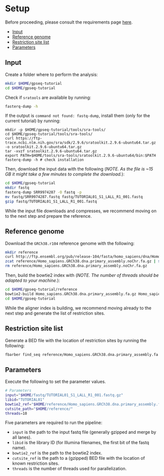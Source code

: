 # Setup

Before proceeding, please consult the requirements page [here](../pages/requirements.md).

<!-- MarkdownTOC -->

- [Input](#input)
- [Reference genome](#reference-genome)
- [Restriction site list](#restriction-site-list)
- [Parameters](#parameters)

<!-- /MarkdownTOC -->

## Input

Create a folder where to perform the analysis:

```bash
mkdir $HOME/gpseq-tutorial
cd $HOME/gpseq-tutorial
```

Check if `sratools` are available by running:

```bash
fasterq-dump -h
```

If the output is `command not found: fastq-dump`, install them (only for the current tutorial) by running:

```
mkdir -p $HOME/gpseq-tutorial/tools/sra-tools/
cd $HOME/gpseq-tutorial/tools/sra-tools/
curl https://ftp-trace.ncbi.nlm.nih.gov/sra/sdk/2.9.6/sratoolkit.2.9.6-ubuntu64.tar.gz -o sratoolkit.2.9.6-ubuntu64.tar.gz
tar -xvzf sratoolkit.2.9.6-ubuntu64.tar.gz
export PATH=$HOME/tools/sra-tools/sratoolkit.2.9.6-ubuntu64/bin:$PATH
fasterq-dump -h # check installation
```

Then, download the input data with the following (*NOTE. As the file is ~15 GB it might take a few minutes to complete the download.*):

```bash
cd $HOME/gpseq-tutorial
mkdir fastq
fasterq-dump SRR9974287 -O fastq -p
mv fastq/SRR9974287.fastq fastq/TUTORIAL01_S1_LALL_R1_001.fastq
gzip fastq/TUTORIAL01_S1_LALL_R1_001.fastq
```

While the input file downloads and compresses, we recommend moving on to the next step and prepare the reference.

## Reference genome

Download the `GRCh38.r104` reference genome with the following:

```bash
mkdir reference
curl http://ftp.ensembl.org/pub/release-104/fasta/homo_sapiens/dna/Homo_sapiens.GRCh38.dna.primary_assembly.fa.gz --output reference/Homo_sapiens.GRCh38.dna.primary_assembly.noChr.fa.gz
zcat reference/Homo_sapiens.GRCh38.dna.primary_assembly.noChr.fa.gz | sed 's/>/>chr/' | gzip > reference/Homo_sapiens.GRCh38.dna.primary_assembly.fastq.gz
rm reference/Homo_sapiens.GRCh38.dna.primary_assembly.noChr.fa.gz
```

Then, build the bowtie2 index with (*NOTE. The number of threads should be adapted to your machine.*):

```bash
cd $HOME/gpseq-tutorial/reference
bowtie2-build Homo_sapiens.GRCh38.dna.primary_assembly.fa.gz Homo_sapiens.GRCh38.dna.primary_assembly --threads 2 --verbose
cd $HOME/gpseq-tutorial
```

While the aligner index is building, we recommend moving already to the next step and generate the list of restriction sites.

## Restriction site list

Generate a BED file with the location of restriction sites by running the following:

```bash
fbarber find_seq reference/Homo_sapiens.GRCh38.dna.primary_assembly.fa.gz AAGCTT  --case-insensitive --global-name --output reference/Homo_sapiens.GRCh38.dna.primary_assembly.HindIII_sites.bed.gz --log-file reference/Homo_sapiens.GRCh38.dna.primary_assembly.HindIII_sites.log
```

## Parameters

Execute the following to set the parameter values.

```bash
# Parameters
input="$HOME/fastq/TUTORIAL01_S1_LALL_R1_001.fastq.gz"
libid="TUTORIAL01"
bowtie2_ref="$HOME/reference/Homo_sapiens.GRCh38.dna.primary_assembly.fa"
cutsite_path="$HOME/reference/"
threads=10
```

Five parameters are required to run the pipeline:

* `input` is the path to the input fastq file (generally gzipped and merge by all lanes).
* `libid` is the library ID (for Illumina filenames, the first bit of the fastq name).
* `bowtie2_ref` is the path to the bowtie2 index.
* `cutsite_ref` is the path to a (gzipped) BED file with the location of known restriction sites.
* `threads` is the number of threads used for parallelization.
